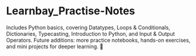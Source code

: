 # Learnbay_Practise-Notes
 Includes Python basics, covering Datatypes, Loops &amp; Conditionals, Dictionaries, Typecasting, Introduction to Python, and Input &amp; Output Operators. Future additions: more practice notebooks, hands-on exercises, and mini projects for deeper learning. 🚀

